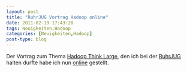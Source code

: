 ```yaml
---
layout: post
title: "RuhrJUG Vortrag Hadoop online"
date: 2011-02-19 17:43:28
tags: Neuigkeiten,Hadoop
categories: [Neuigkeiten,Hadoop]
post-type: blog
---
```

Der Vortrag zum Thema <a href="http://www.soebes.de/files/RuhrJUGEssenHadoop-20110217.pdf">Hadoop Think Large</a>, den ich bei der <a href="http://ruhrjug.de/">RuhrJUG</a> halten durfte habe ich nun <a href="http://www.soebes.de/public/lectures.de.html">online</a> gestellt.
